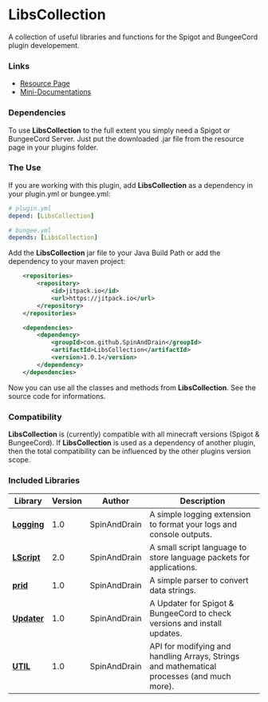 # LibsCollection
A collection of useful libraries and functions for the Spigot and BungeeCord plugin
developement.

### Links

* [Resource Page](https://www.spigotmc.org/resources/libscollection-all-versions-spigot-bungeecord.78115/)
* [Mini-Documentations](https://github.com/SpinAndDrain/LibsCollection/tree/master/libraries)

### Dependencies

To use __LibsCollection__ to the full extent you simply need a Spigot or BungeeCord
Server. Just put the downloaded .jar file from the resource page in your plugins
folder.

### The Use

If you are working with this plugin, add __LibsCollection__ as a dependency in
your plugin.yml or bungee.yml:

````yml
# plugin.yml
depend: [LibsCollection]
````

````yml
# bungee.yml
depends: [LibsCollection]
````

Add the __LibsCollection__ jar file to your Java Build Path or add the dependency
to your maven project:

````xml
	<repositories>
		<repository>
			<id>jitpack.io</id>
			<url>https://jitpack.io</url>
		</repository>
	</repositories>

	<dependencies>
		<dependency>
			<groupId>com.github.SpinAndDrain</groupId>
			<artifactId>LibsCollection</artifactId>
			<version>1.0.1</version>
		</dependency>
	</dependencies>
````

Now you can use all the classes and methods from __LibsCollection__. See the
source code for informations.

### Compatibility

__LibsCollection__ is (currently) compatible with all minecraft versions
(Spigot & BungeeCord). If __LibsCollection__ is used as a dependency of 
another plugin, then the total compatibility can be influenced by the other
plugins version scope.

### Included Libraries

Library | Version | Author | Description
------- | ------- | ------ | -----------
**[Logging](https://github.com/SpinAndDrain/LibsCollection/blob/master/libraries/Logging.md)** | 1.0 | SpinAndDrain | A simple logging extension to format your logs and console outputs.
**[LScript](https://github.com/SpinAndDrain/LibsCollection/blob/master/libraries/LScript.md)** | 2.0 | SpinAndDrain | A small script language to store language packets for applications.
**[prid](https://github.com/SpinAndDrain/LibsCollection/blob/master/libraries/prid.md)** | 1.0 | SpinAndDrain | A simple parser to convert data strings.
**[Updater](https://github.com/SpinAndDrain/LibsCollection/blob/master/libraries/Updater.md)** | 1.0 | SpinAndDrain | A Updater for Spigot & BungeeCord to check versions and install updates.
**[UTIL](https://github.com/SpinAndDrain/LibsCollection/blob/master/libraries/UTIL.md)** | 1.0 | SpinAndDrain | API for modifying and handling Arrays, Strings and mathematical processes (and much more).
